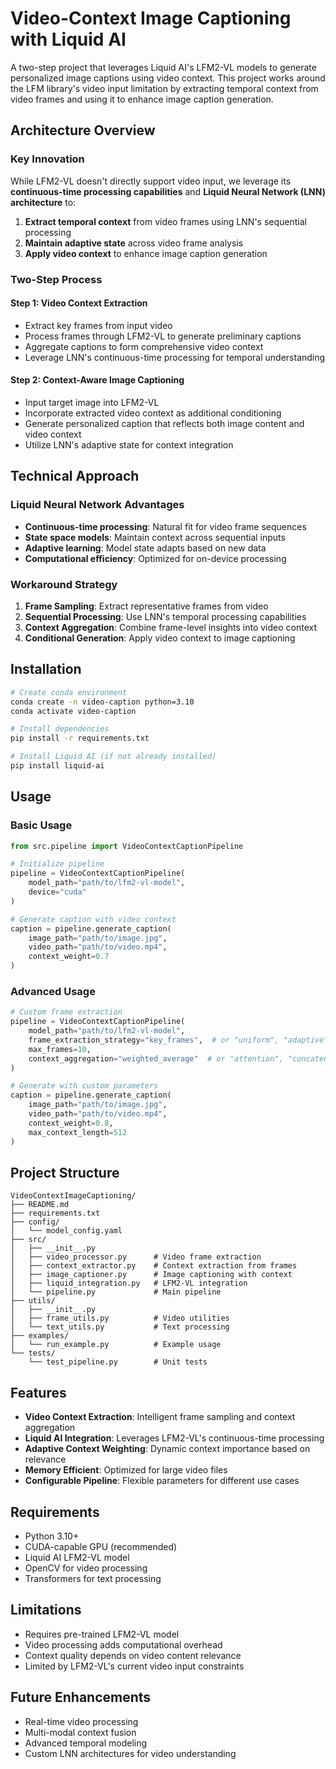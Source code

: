 # Video-Context Image Captioning with Liquid AI

A two-step project that leverages Liquid AI's LFM2-VL models to generate personalized image captions using video context. This project works around the LFM library's video input limitation by extracting temporal context from video frames and using it to enhance image caption generation.

## Architecture Overview

### Key Innovation
While LFM2-VL doesn't directly support video input, we leverage its **continuous-time processing capabilities** and **Liquid Neural Network (LNN) architecture** to:

1. **Extract temporal context** from video frames using LNN's sequential processing
2. **Maintain adaptive state** across video frame analysis
3. **Apply video context** to enhance image caption generation

### Two-Step Process

#### Step 1: Video Context Extraction
- Extract key frames from input video
- Process frames through LFM2-VL to generate preliminary captions
- Aggregate captions to form comprehensive video context
- Leverage LNN's continuous-time processing for temporal understanding

#### Step 2: Context-Aware Image Captioning
- Input target image into LFM2-VL
- Incorporate extracted video context as additional conditioning
- Generate personalized caption that reflects both image content and video context
- Utilize LNN's adaptive state for context integration

## Technical Approach

### Liquid Neural Network Advantages
- **Continuous-time processing**: Natural fit for video frame sequences
- **State space models**: Maintain context across sequential inputs
- **Adaptive learning**: Model state adapts based on new data
- **Computational efficiency**: Optimized for on-device processing

### Workaround Strategy
1. **Frame Sampling**: Extract representative frames from video
2. **Sequential Processing**: Use LNN's temporal processing capabilities
3. **Context Aggregation**: Combine frame-level insights into video context
4. **Conditional Generation**: Apply video context to image captioning

## Installation

```bash
# Create conda environment
conda create -n video-caption python=3.10
conda activate video-caption

# Install dependencies
pip install -r requirements.txt

# Install Liquid AI (if not already installed)
pip install liquid-ai
```

## Usage

### Basic Usage
```python
from src.pipeline import VideoContextCaptionPipeline

# Initialize pipeline
pipeline = VideoContextCaptionPipeline(
    model_path="path/to/lfm2-vl-model",
    device="cuda"
)

# Generate caption with video context
caption = pipeline.generate_caption(
    image_path="path/to/image.jpg",
    video_path="path/to/video.mp4",
    context_weight=0.7
)
```

### Advanced Usage
```python
# Custom frame extraction
pipeline = VideoContextCaptionPipeline(
    model_path="path/to/lfm2-vl-model",
    frame_extraction_strategy="key_frames",  # or "uniform", "adaptive"
    max_frames=10,
    context_aggregation="weighted_average"  # or "attention", "concatenation"
)

# Generate with custom parameters
caption = pipeline.generate_caption(
    image_path="path/to/image.jpg",
    video_path="path/to/video.mp4",
    context_weight=0.8,
    max_context_length=512
)
```

## Project Structure

```
VideoContextImageCaptioning/
├── README.md
├── requirements.txt
├── config/
│   └── model_config.yaml
├── src/
│   ├── __init__.py
│   ├── video_processor.py      # Video frame extraction
│   ├── context_extractor.py    # Context extraction from frames
│   ├── image_captioner.py      # Image captioning with context
│   ├── liquid_integration.py   # LFM2-VL integration
│   └── pipeline.py             # Main pipeline
├── utils/
│   ├── __init__.py
│   ├── frame_utils.py          # Video utilities
│   └── text_utils.py           # Text processing
├── examples/
│   └── run_example.py          # Example usage
└── tests/
    └── test_pipeline.py        # Unit tests
```

## Features

- **Video Context Extraction**: Intelligent frame sampling and context aggregation
- **Liquid AI Integration**: Leverages LFM2-VL's continuous-time processing
- **Adaptive Context Weighting**: Dynamic context importance based on relevance
- **Memory Efficient**: Optimized for large video files
- **Configurable Pipeline**: Flexible parameters for different use cases

## Requirements

- Python 3.10+
- CUDA-capable GPU (recommended)
- Liquid AI LFM2-VL model
- OpenCV for video processing
- Transformers for text processing

## Limitations

- Requires pre-trained LFM2-VL model
- Video processing adds computational overhead
- Context quality depends on video content relevance
- Limited by LFM2-VL's current video input constraints

## Future Enhancements

- Real-time video processing
- Multi-modal context fusion
- Advanced temporal modeling
- Custom LNN architectures for video understanding
